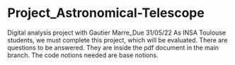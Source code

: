# Project_Astronomical-Telescope
Digital analysis project with Gautier Marre_Due 31/05/22
As INSA Toulouse students, we must complete this project, which will be evaluated. 
There are questions to be answered. They are inside the pdf document in the main branch. 
The code notions needed are base notions.
